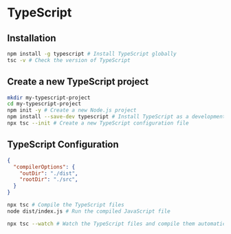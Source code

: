 # TypeScript

## Installation
```bash
npm install -g typescript # Install TypeScript globally
tsc -v # Check the version of TypeScript
```

## Create a new TypeScript project
```bash
mkdir my-typescript-project
cd my-typescript-project
npm init -y # Create a new Node.js project
npm install --save-dev typescript # Install TypeScript as a development dependency
npx tsc --init # Create a new TypeScript configuration file
```

## TypeScript Configuration
```json
{
  "compilerOptions": {
    "outDir": "./dist",
    "rootDir": "./src",
  }
}
```

```bash
npx tsc # Compile the TypeScript files
node dist/index.js # Run the compiled JavaScript file
```

```bash
npx tsc --watch # Watch the TypeScript files and compile them automatically
```

